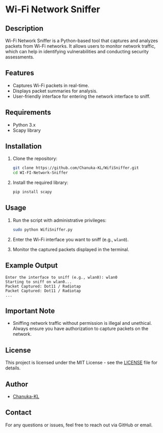 
# Wi-Fi Network Sniffer

## Description
Wi-Fi Network Sniffer is a Python-based tool that captures and analyzes packets from Wi-Fi networks. It allows users to monitor network traffic, which can help in identifying vulnerabilities and conducting security assessments.

## Features
- Captures Wi-Fi packets in real-time.
- Displays packet summaries for analysis.
- User-friendly interface for entering the network interface to sniff.

## Requirements
- Python 3.x
- Scapy library

## Installation
1. Clone the repository:
   ```bash
   git clone https://github.com/Chanuka-KL/WifiSniffer.git
   cd WI-FI-Network-Sniffer
   ```

2. Install the required library:
   ```bash
   pip install scapy
   ```

## Usage
1. Run the script with administrative privileges:
   ```bash
   sudo python WifiSniffer.py
   ```

2. Enter the Wi-Fi interface you want to sniff (e.g., `wlan0`).

3. Monitor the captured packets displayed in the terminal.

## Example Output
```
Enter the interface to sniff (e.g., wlan0): wlan0
Starting to sniff on wlan0...
Packet Captured: Dot11 / Radiotap
Packet Captured: Dot11 / Radiotap
...
```

## Important Note
- Sniffing network traffic without permission is illegal and unethical. Always ensure you have authorization to capture packets on the network.

## License
This project is licensed under the MIT License - see the [LICENSE](LICENSE) file for details.

## Author
- [Chanuka-KL](https://github.com/Chanuka-KL)

## Contact
For any questions or issues, feel free to reach out via GitHub or email.
```
